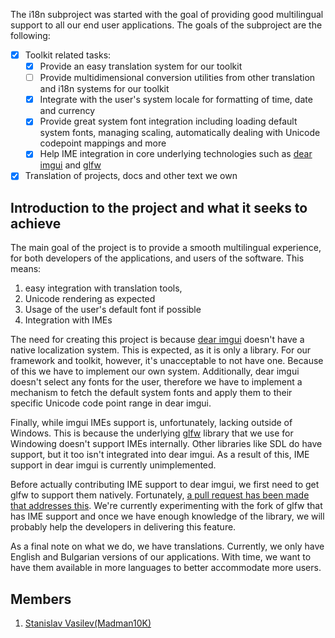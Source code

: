 The i18n subproject was started with the goal of providing good multilingual support to all our end user applications. 
The goals of the subproject are the following:

- [x] Toolkit related tasks:
    - [x] Provide an easy translation system for our toolkit
    - [ ] Provide multidimensional conversion utilities from other translation and i18n systems for our toolkit
    - [x] Integrate with the user's system locale for formatting of time, date and currency
    - [x] Provide great system font integration including loading default system fonts, managing scaling, automatically dealing 
     with Unicode codepoint mappings and more
    - [x] Help IME integration in core underlying technologies such as [dear imgui](https://github.com/ocornut/imgui) and [glfw](https://github.com/glfw/glfw)
- [x] Translation of projects, docs and other text we own

## Introduction to the project and what it seeks to achieve
The main goal of the project is to provide a smooth multilingual experience, for both developers of the applications, and users 
of the software. This means: 

1. easy integration with translation tools, 
1. Unicode rendering as expected
1. Usage of the user's default font if possible
1. Integration with IMEs

The need for creating this project is because [dear imgui](https://github.com/ocornut/imgui) doesn't have a native localization 
system. This is expected, as it is only a library. For our framework and toolkit, however, it's unacceptable to not have one. 
Because of this we have to implement our own system. Additionally, dear imgui doesn't select any fonts for the user, therefore we 
have to implement a mechanism to fetch the default system fonts and apply them to their specific Unicode code point range in 
dear imgui. 

Finally, while imgui IMEs support is, unfortunately, lacking outside of Windows. This is because the underlying 
[glfw](https://github.com/glfw/glfw) library that we use for Windowing doesn't support IMEs internally. Other libraries like
SDL do have support, but it too isn't integrated into dear imgui. As a result of this, IME support in dear imgui is currently 
unimplemented. 

Before actually contributing IME support to dear imgui, we first need to get glfw to support them natively. Fortunately,
[a pull request has been made that addresses this](https://github.com/glfw/glfw/pull/2130). 
We're currently experimenting with the fork of glfw that has IME support and once we have enough knowledge of the library, we 
will probably help the developers in delivering this feature.

As a final note on what we do, we have translations. Currently, we only have English and Bulgarian versions of our applications. 
With time, we want to have them available in more languages to better accommodate more users.

## Members
1. [Stanislav Vasilev(Madman10K)](https://github.com/Madman10K)

